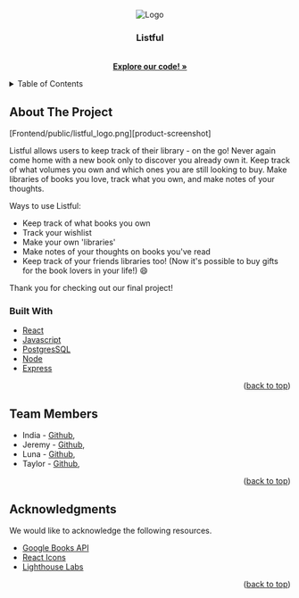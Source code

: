 <!-- Listful Logo -->
<br />
<div align="center">
  <img src="![Alt text](Frontend/public/listful_logo_graphic.png)" alt="Logo" width="80" height="80">

  <h3 align="center">Listful</h3>

  <p align="center">
    <br />
    <a href="https://github.com/lunamoonmoon/listful"><strong>Explore our code! »</strong></a>
    <br />
</div>

<!-- TABLE OF CONTENTS -->
<details>
  <summary>Table of Contents</summary>
    1. <a href="#about-the-project">About The Project</a>
    1. <a href="#built-with">Built With</a>
    1. <a href="#team-members">Team Members</a>
    1. <a href="#Acknowledgments">Acknowledgments</a>
</details>

<!-- ABOUT THE PROJECT -->
## About The Project

[Frontend/public/listful_logo.png][product-screenshot]

Listful allows users to keep track of their library - on the go! Never again come home with a new book only to discover you already own it. Keep track of what volumes you own and which ones you are still looking to buy. Make libraries of books you love, track what you own, and make notes of your thoughts.

Ways to use Listful:
* Keep track of what books you own
* Track your wishlist
* Make your own 'libraries'
* Make notes of your thoughts on books you've read
* Keep track of your friends libraries too! (Now it's possible to buy gifts for the book lovers in your life!) :smile:

Thank you for checking out our final project!

### Built With

* [React](React.js)
* [Javascript](Javascript.js)
* [PostgresSQL](PostgresSQL.org)
* [Node](Node.js)
* [Express](Expressjs.com)

<p align="right">(<a href="#readme-top">back to top</a>)</p>


<!-- TEAM MEMBERS -->
## Team Members

* India - [Github](https://github.com/icornell), []()
* Jeremy - [Github](https://github.com/Jerscape), []()
* Luna - [Github](https://github.com/lunamoonmoon), []()
* Taylor - [Github](https://github.com/moogleKupo), []()


<p align="right">(<a href="#readme-top">back to top</a>)</p>



<!-- ACKNOWLEDGMENTS -->
## Acknowledgments

We would like to acknowledge the following resources.

* [Google Books API](https://developers.google.com/books)
* [React Icons](https://react-icons.github.io/react-icons/search)
* [Lighthouse Labs](https://www.lighthouselabs.ca/en)

<p align="right">(<a href="#readme-top">back to top</a>)</p>
